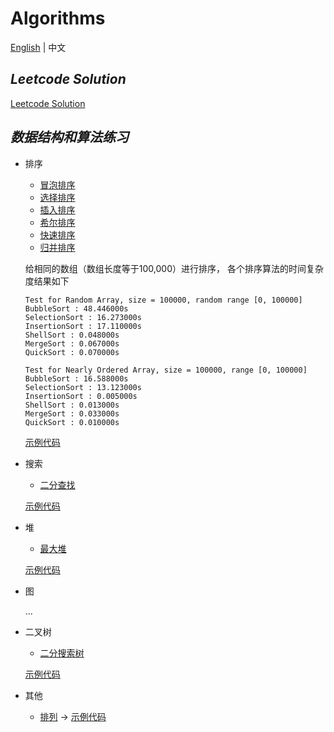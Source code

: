 # Algorithms

[English](https://github.com/InnoFang/Algorithms/blob/master/README.md) | 中文


## _Leetcode Solution_

[Leetcode Solution](https://github.com/InnoFang/Algorithms/tree/master/leetcode/src/main/kotlin/leetcode)



## _数据结构和算法练习_

 + 排序
   - [冒泡排序](https://github.com/InnoFang/Algorithms/blob/master/src/io/innofang/sort/impl/BubbleSort.java)
   - [选择排序](https://github.com/InnoFang/Algorithms/blob/master/src/io/innofang/sort/impl/SelectionSort.java)
   - [插入排序](https://github.com/InnoFang/Algorithms/blob/master/src/io/innofang/sort/impl/InsertionSort.java)
   - [希尔排序](https://github.com/InnoFang/Algorithms/blob/master/src/io/innofang/sort/impl/ShellSort.java)
   - [快速排序](https://github.com/InnoFang/Algorithms/blob/master/src/io/innofang/sort/impl/QuickSort.java)
   - [归并排序](https://github.com/InnoFang/Algorithms/blob/master/src/io/innofang/sort/impl/MergeSort.java)

    给相同的数组（数组长度等于100,000）进行排序， 各个排序算法的时间复杂度结果如下
    ```console
    Test for Random Array, size = 100000, random range [0, 100000]
    BubbleSort : 48.446000s
    SelectionSort : 16.273000s
    InsertionSort : 17.110000s
    ShellSort : 0.048000s
    MergeSort : 0.067000s
    QuickSort : 0.070000s

    Test for Nearly Ordered Array, size = 100000, range [0, 100000]
    BubbleSort : 16.588000s
    SelectionSort : 13.123000s
    InsertionSort : 0.005000s
    ShellSort : 0.013000s
    MergeSort : 0.033000s
    QuickSort : 0.010000s
    ```
    [示例代码](https://github.com/InnoFang/Algorithms/blob/master/src/io/innofang/SortTest.java)

 + 搜索
   
   - [二分查找](https://github.com/InnoFang/Algorithms/blob/master/src/io/innofang/search/BinarySearch.java)

    [示例代码](https://github.com/InnoFang/Algorithms/blob/master/src/io/innofang/SearchTest.java)

 + 堆
 
   - [最大堆](https://github.com/innofang/Algorithms/blob/master/src/io/innofang/heap/Heap.java)

    [示例代码](https://github.com/InnoFang/Algorithms/blob/master/src/io/innofang/HeapTest.java)

 + 图
 
   ...

 + 二叉树
 
   - [二分搜索树](https://github.com/InnoFang/Algorithms/blob/master/src/io/innofang/binarytree/BST.java)

   [示例代码](https://github.com/InnoFang/Algorithms/blob/master/src/io/innofang/BSTTest.java)
   
 + 其他

   - [排列](https://github.com/InnoFang/Algorithms/blob/master/src/io/innofang/other/Permutation.java) -> [示例代码](https://github.com/InnoFang/Algorithms/blob/master/src/io/innofang/PermutationTest.java)